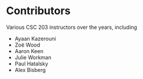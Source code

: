 # Contributors

Various CSC 203 instructors over the years, including

- Ayaan Kazerouni
- Zoë Wood
- Aaron Keen
- Julie Workman
- Paul Hatalsky
- Alex Bisberg
